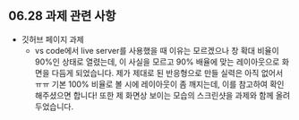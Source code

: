 ## 06.28 과제 관련 사항

- 깃허브 페이지 과제
  - vs code에서 live server를 사용했을 때 이유는 모르겠으나 창 확대 비율이 90%인 상태로 열렸는데, 이 사실을 모르고 90% 배율에 맞는 레이아웃으로 화면을 다듬게 되었습니다. 제가 제대로 된 반응형으로 만들 실력은 아직 없어서 ㅠㅠ 기본 100% 비율로 볼 시에 레이아웃이 좀 깨지는데, 이를 참고하여 확인해주셨으면 합니다! 또한 제 화면상 보이는 모습의 스크린샷을 과제와 함께 올려두었습니다.
